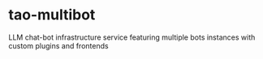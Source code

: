 # tao-multibot
LLM chat-bot infrastructure service featuring multiple bots instances with custom plugins and frontends
